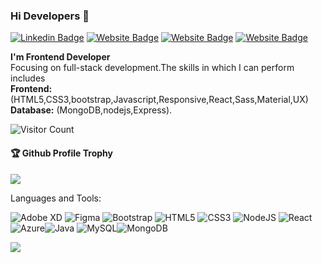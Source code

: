 ### Hi Developers 👋
<!-- [![YouTube Badge](https://img.shields.io/badge/YouTube-DeveloperFunnel-red)](https://www.youtube.com/developerfunnel) -->
[![Linkedin Badge](https://img.shields.io/badge/-Waseem-blue?style=flat-square&logo=Linkedin&logoColor=white&link=https://www.linkedin.com/in/waseemfarooq)](https://www.linkedin.com/in/waseemfarooq)
[![Website Badge](https://img.shields.io/badge/WebSite-Waseem-green)]()
[![Website Badge](https://img.shields.io/badge/StackOverflow-Waseem-red)](https://stackoverflow.com/users/16664269/waseem-farooq)
[![Website Badge](https://img.shields.io/badge/Codepen-Waseem-yellow)](https://codepen.io/waseem_farooq)

**I'm
Frontend Developer** <br/>
Focusing on full-stack development.The skills in which I can perform includes <br/>
**Frontend:** (HTML5,CSS3,bootstrap,Javascript,Responsive,React,Sass,Material,UX)  <br/>
**Database:** (MongoDB,nodejs,Express).


![Visitor Count](https://profile-counter.glitch.me/waseemfarooq47/count.svg)

<div>
  <h4>🏆 Github Profile Trophy</h4>
  <a href="https://github.com/ryo-ma/github-profile-trophy">
    <img src="https://github-profile-trophy.vercel.app/?username=waseemfarooq47&column=7"/>
  </a>
</div>

Languages and Tools:


<img alt="Adobe XD" src="https://img.shields.io/badge/adobexd-%23FF26BE.svg?style=flat-square&logo=adobexd&logoColor=white"/> <img alt="Figma" src="https://img.shields.io/badge/figma-%23F24E1E.svg?style=flat-square&logo=figma&logoColor=white"/> <img alt="Bootstrap" src="https://img.shields.io/badge/bootstrap-%23563D7C.svg?style=flat-square&logo=bootstrap&logoColor=white"/>  <img alt="HTML5" src="https://img.shields.io/badge/html5-%23E34F26.svg?style=flat-square&logo=html5&logoColor=white"/> <img alt="CSS3" src="https://img.shields.io/badge/css3-%231572B6.svg?style=flat-square&logo=css3&logoColor=white"/> <img alt="NodeJS" src="https://img.shields.io/badge/node.js-%2343853D.svg?style=flat-square&logo=node-dot-js&logoColor=white"/> <img alt="React" src="https://img.shields.io/badge/react-%2320232a.svg?style=flat-square&logo=react&logoColor=%2361DAFB"/><img alt="Azure" src="https://img.shields.io/badge/azure-%230072C6.svg?style=flat-square&logo=azure-devops&logoColor=white"/><img alt="Java" src="https://img.shields.io/badge/java-%23ED8B00.svg?style=flat-square&logo=java&logoColor=white"/> <img alt="MySQL" src="https://img.shields.io/badge/mysql-%2300f.svg?style=flat-square&logo=mysql&logoColor=white"/><img alt="MongoDB" src ="https://img.shields.io/badge/MongoDB-%234ea94b.svg?style=flat-square&logo=mongodb&logoColor=white"/>
<!-- <img alt="LESS" src="https://img.shields.io/badge/php-%23777BB4.svg?style=flat-square&logo=php&logoColor=white"/>
<img alt="Angular" src="https://img.shields.io/badge/angular-%23DD0031.svg?flat-square&logo=angular&logoColor=white"/> 
-->

![](https://github.com/graph?username=waseemfarooq47&theme=react-dark&area=true)
<!--
**Waseem Farooq/Waseem faroow** is a ✨ _special_ ✨ repository because its `README.md` (this file) appears on your GitHub profile.

Here are some ideas to get you started:

- 🔭 I’m currently working on ...
- 🌱 I’m currently learning ...
- 👯 I’m looking to collaborate on ...
- 🤔 I’m looking for help with ...
- 💬 Ask me about ...
- 📫 How to reach me: ...
- 😄 Pronouns: ...
- ⚡ Fun fact: .....

-->

